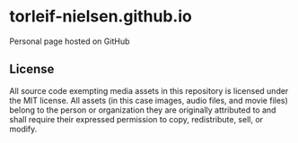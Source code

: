 # torleif-nielsen.github.io
Personal page hosted on GitHub

## License
All source code exempting media assets in this repository is licensed under the MIT license. All assets (in this case images, audio files, and movie files) belong to the person or organization they are originally attributed to and shall require their expressed permission to copy, redistribute, sell, or modify.
